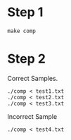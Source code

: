 # Step 1

``` shell
make comp
```
# Step 2 
Correct Samples.
```shell
./comp < test1.txt
./comp < test2.txt
./comp < test3.txt
```
Incorrect Sample
```shell
./comp < test4.txt
```


